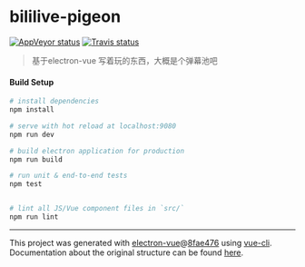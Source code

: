 # bililive-pigeon
[![AppVeyor status](https://img.shields.io/appveyor/ci/takenokos/bililive-pigeon/master?label=appveyor&logo=appveyor&logoColor=cccccc)](https://ci.appveyor.com/project/takenokos/bililive-pigeon/branch/master)
[![Travis status](https://img.shields.io/travis/PigeonDynasty/bililive-pigeon/master?label=travis&logo=travis%20ci&logoColor=cccccc)](https://travis-ci.org/PigeonDynasty/bililive-pigeon)

> 基于electron-vue 写着玩的东西，大概是个弹幕池吧

#### Build Setup

``` bash
# install dependencies
npm install

# serve with hot reload at localhost:9080
npm run dev

# build electron application for production
npm run build

# run unit & end-to-end tests
npm test


# lint all JS/Vue component files in `src/`
npm run lint

```

---

This project was generated with [electron-vue](https://github.com/SimulatedGREG/electron-vue)@[8fae476](https://github.com/SimulatedGREG/electron-vue/tree/8fae4763e9d225d3691b627e83b9e09b56f6c935) using [vue-cli](https://github.com/vuejs/vue-cli). Documentation about the original structure can be found [here](https://simulatedgreg.gitbooks.io/electron-vue/content/index.html).
